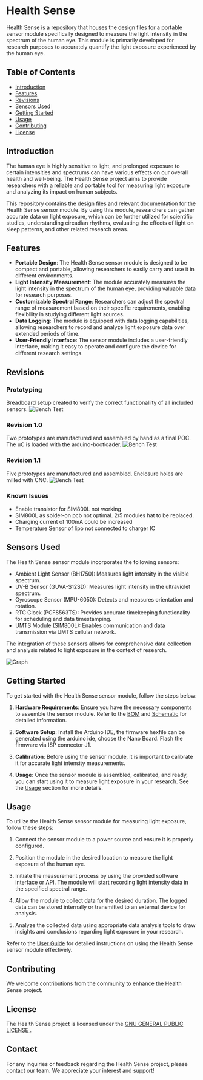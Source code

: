 

# Health Sense

Health Sense is a repository that houses the design files for a portable sensor module specifically designed to measure the light intensity in the spectrum of the human eye. This module is primarily developed for research purposes to accurately quantify the light exposure experienced by the human eye.

## Table of Contents
- [Introduction](#introduction)
- [Features](#features)
- [Revisions](#Revisions)
- [Sensors Used](#sensors-used)
- [Getting Started](#getting-started)
- [Usage](#usage)
- [Contributing](#contributing)
- [License](#license)

## Introduction

The human eye is highly sensitive to light, and prolonged exposure to certain intensities and spectrums can have various effects on our overall health and well-being. The Health Sense project aims to provide researchers with a reliable and portable tool for measuring light exposure and analyzing its impact on human subjects.

This repository contains the design files and relevant documentation for the Health Sense sensor module. By using this module, researchers can gather accurate data on light exposure, which can be further utilized for scientific studies, understanding circadian rhythms, evaluating the effects of light on sleep patterns, and other related research areas.

## Features

- **Portable Design**: The Health Sense sensor module is designed to be compact and portable, allowing researchers to easily carry and use it in different environments.
- **Light Intensity Measurement**: The module accurately measures the light intensity in the spectrum of the human eye, providing valuable data for research purposes.
- **Customizable Spectral Range**: Researchers can adjust the spectral range of measurement based on their specific requirements, enabling flexibility in studying different light sources.
- **Data Logging**: The module is equipped with data logging capabilities, allowing researchers to record and analyze light exposure data over extended periods of time.
- **User-Friendly Interface**: The sensor module includes a user-friendly interface, making it easy to operate and configure the device for different research settings.

## Revisions
### Prototyping
Breadboard setup created to verify the correct functionallity of all included sensors.
![Bench Test](img/Prototype.jpg)
### Revision 1.0
Two prototypes are manufactured and assembled by hand as a final POC. The uC is loaded with the arduino-bootloader.
![Bench Test](img/Rev_1.0.jpg)
### Revision 1.1
Five prototypes are manufactured and assembled. Enclosure holes are milled with CNC.
![Bench Test](img/Rev_1.1.jpg)
### Known Issues
* Enable transistor for SIM800L not working
* SIM800L as solder-on pcb not optimal. 2/5 modules hat to be replaced.
* Charging current of 100mA could be increased
* Temperature Sensor of lipo not connected to charger IC

## Sensors Used

The Health Sense sensor module incorporates the following sensors:

- Ambient Light Sensor (BH1750): Measures light intensity in the visible spectrum.
- UV-B Sensor (GUVA-S12SD): Measures light intensity in the ultraviolet spectrum.
- Gyroscope Sensor (MPU-6050): Detects and measures orientation and rotation.
- RTC Clock (PCF8563TS): Provides accurate timekeeping functionality for scheduling and data timestamping.
- UMTS Module (SIM800L): Enables communication and data transmission via UMTS cellular network.

The integration of these sensors allows for comprehensive data collection and analysis related to light exposure in the context of research.

![Graph](doku/graph.png)

## Getting Started

To get started with the Health Sense sensor module, follow the steps below:

1. **Hardware Requirements**: Ensure you have the necessary components to assemble the sensor module. Refer to the [BOM](docs/BillOfMaterials_v1.1.csv) and [Schematic](HealthSenseSchematic_v1.1.pdf) for detailed information.


2. **Software Setup**: Install the Arduino IDE, the firmware hexfile can be generated using the arduino ide, choose the Nano Board. Flash the firmware via ISP connector J1.

3. **Calibration**: Before using the sensor module, it is important to calibrate it for accurate light intensity measurements.

4. **Usage**: Once the sensor module is assembled, calibrated, and ready, you can start using it to measure light exposure in your research. See the [Usage](#usage) section for more details.


## Usage

To utilize the Health Sense sensor module for measuring light exposure, follow these steps:

1. Connect the sensor module to a power source and ensure it is properly configured.

2. Position the module in the desired location to measure the light exposure of the human eye.

3. Initiate the measurement process by using the provided software interface or API. The module will start recording light intensity data in the specified spectral range.

4. Allow the module to collect data for the desired duration. The logged data can be stored internally or transmitted to an external device for analysis.

5. Analyze the collected data using appropriate data analysis tools to draw insights and conclusions regarding light exposure in your research.

Refer to the [User Guide](docs/user_guide.md) for detailed instructions on using the Health Sense sensor module effectively.

## Contributing

We welcome contributions from the community to enhance the Health Sense project. 

## License

The Health Sense project is licensed under the [GNU GENERAL PUBLIC LICENSE
](LICENSE). 

## Contact

For any inquiries or feedback regarding the Health Sense project, please contact our team. We appreciate your interest and support!
